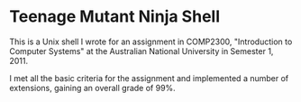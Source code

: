 Teenage Mutant Ninja Shell
==========================

This is a Unix shell I wrote for an assignment in COMP2300, "Introduction to
Computer Systems" at the Australian National University in Semester 1, 2011.

I met all the basic criteria for the assignment and implemented a number of
extensions, gaining an overall grade of 99%.
